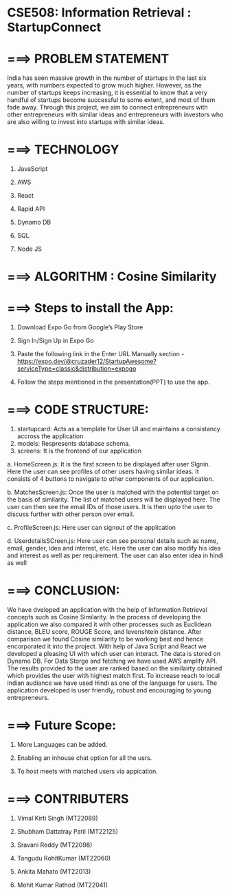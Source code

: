 # CSE508: Information Retrieval :  StartupConnect


# ===> PROBLEM STATEMENT

India has seen massive growth in the number of startups in the last six years, with numbers expected to grow much higher. However, as the number of startups keeps increasing, it is essential to know that a very handful of startups become successful to some extent, and most of them fade away. Through this project, we aim to connect entrepreneurs with other entrepreneurs with similar ideas and entrepreneurs with investors who are also willing to invest into startups with similar ideas.


# ===> TECHNOLOGY

1. JavaScript

2. AWS

3. React

4. Rapid API

5. Dynamo DB

6. SQL 

7. Node JS


# ===> ALGORITHM : Cosine Similarity


# ===> Steps to install the App:

1. Download Expo Go from Google’s Play Store

2. Sign In/Sign Up in Expo Go

3. Paste the following link in the Enter URL Manually section - https://expo.dev/@cruzader12/StartupAwesome?serviceType=classic&distribution=expogo

4. Follow the steps mentioned in the presentation(PPT) to use the app.


# ===> CODE STRUCTURE:

1. startupcard: Acts as a template for User UI and maintains a consistancy accross the application
2. models: Respresents database schema. 
3. screens: It is the frontend of our application

  a. HomeScreen.js: It is the first screen to be displayed after user SIgnin. Here the user can see profiles of other users having similar ideas. It consists of 4 buttons to navigate to other components of our application. 
  
  b. MatchesScreen.js: Once the user is matched with the potential target on the basis of similarity. The list of matched users will be displayed here. The user can then see the email IDs of those users. It is then upto the user to discuss further with other person over email.
  
  c. ProfileScreen.js: Here user can signout of the application
  
  d. UserdetailsSCreen.js: Here user can see personal details such as name, email, gender, idea and interest, etc. Here the user can also modify his idea and interest as well as per requirement. The user can also enter idea in hindi as well

# ===> CONCLUSION:

We have dveloped an application with the help of Information Retrieval concepts such as Cosine Similarity. In the process of developing the application we also compared it with other processes such as Euclidean  distance, BLEU score, ROUGE Score, and levenshtein distance. After comparison we found Cosine similarity to be working best and hence encorporated it into the project. With help of Java Script and React we developed a pleasing UI with which user can interact. The data is stored on Dynamo DB. For Data Storge and fetching we have used AWS amplify API. The results provided to the user are ranked based on the similairty obtained which provides the user with highest match first. To increase reach to local indian audiance we have used Hindi as one of the language for users. The application developed is user friendly, robust and encouraging to young entrepreneurs.


# ===> Future Scope:

1. More Languages can be added.

2. Enabling an inhouse chat option for all the usrs.

3. To host meets with matched users via appication.


# ===> CONTRIBUTERS

1. Vimal Kirti Singh (MT22089)

2. Shubham Dattatray Patil (MT22125)

3. Sravani Reddy (MT22098)

4. Tangudu RohitKumar (MT22060)

5. Ankita Mahato (MT22013)

6. Mohit Kumar Rathod (MT22041)


